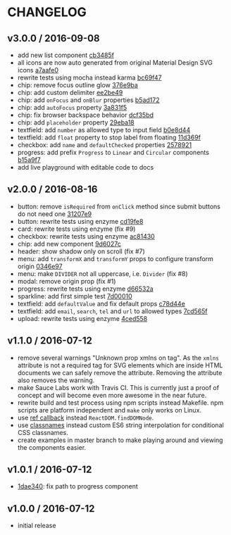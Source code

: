 
# CHANGELOG

## v3.0.0 / 2016-09-08

- add new list component [cb3485f](https://github.com/HBM/react-components/commit/cb3485f621fa6e355a7635f5fdc2906cb13367bb)
- all icons are now auto generated from original Material Design SVG icons [a7aafe0](https://github.com/HBM/react-components/commit/a7aafe0720e17493a63e99efec4c91ffaf94d031)
- rewrite tests using mocha instead karma [bc69f47](https://github.com/HBM/react-components/commit/bc69f47da39196e76c3f77319090672083793c0a)
- chip: remove focus outline glow [376e9ba](https://github.com/HBM/react-components/commit/376e9ba4683c6c915081de212ba67ff04ff50c2b)
- chip: add custom delimiter [ee2be49](https://github.com/HBM/react-components/commit/ee2be4917ff06c8478206df89d82639dada1b675)
- chip: add `onFocus` and `onBlur` properties [b5ad172](https://github.com/HBM/react-components/commit/b5ad17293b265d4b7dc5a03999fe21da4bbb7876)
- chip: add `autoFocus` property [3a831f5](https://github.com/HBM/react-components/commit/3a831f58858ec7c9d3cbc530417c7305947b7af1)
- chip: fix browser backspace behavior [dcf35bd](https://github.com/HBM/react-components/commit/dcf35bd84f0034a908b2b273857aa582d2cc6ee5)
- chip: add `placeholder` property [29eba18](https://github.com/HBM/react-components/commit/29eba18a506146ec5945598131801bb4f380761b)
- textfield: add `number` as allowed type to input field [b0e8d44](https://github.com/HBM/react-components/commit/b0e8d44b5f23efc70e478fc8ecc3b86c3b7ff409)
- textfield: add `float` property to stop label from floating [11d369f](https://github.com/HBM/react-components/commit/11d369f414c1b251e2a6b5f8876576e20edb90c7)
- checkbox: add `name` and `defaultChecked` properties [2578921](https://github.com/HBM/react-components/commit/2578921f5d2287bdf249ca6bc956176cdafc302a)
- progress: add prefix `Progress` to `Linear` and `Circular` components [b15a9f7](https://github.com/HBM/react-components/commit/b15a9f7a02e16e3aa51c2ef3cac9699fbd55f957)
- add live playground with editable code to docs

## v2.0.0 / 2016-08-16

- button: remove `isRequired` from `onClick` method since submit buttons do not need one [31207e9](https://github.com/HBM/react-components/commit/31207e999f472e5e60eecd2505981500c3efbf4a)
- button: rewrite tests using enzyme [cd19fe8](https://github.com/HBM/react-components/commit/cd19fe80cf3c1d09d3df947f8f47d0be5990f19a)
- card: rewrite tests using enzyme (fix #9)
- checkbox: rewrite tests using enzyme [ac81430](https://github.com/HBM/react-components/commit/ac81430276b45b05883ef5571b596dca1bf1d71c)
- chip: add new component [9d6027c](https://github.com/HBM/react-components/commit/9d6027cd44bfc5fad8eaa98d45f4fb258964b805)
- header: show shadow only on scroll (fix #7)
- menu: add `transformX` and `transformY` props to configure transform origin [0346e97](https://github.com/HBM/react-components/commit/0346e97b2a3b8d6b9dc32c7d2517c438ef423d24)
- menu: make `DIVIDER` not all uppercase, i.e. `Divider` (fix #8)
- modal: remove origin prop (fix #1)
- progress: rewrite tests using enzyme [d66532a](https://github.com/HBM/react-components/commit/d66532a62be75654075610dd189c48d0f7cfafb5)
- sparkline: add first simple test [7d00010](https://github.com/HBM/react-components/commit/7d000103f49ddd3be4fe5f99fcbacbf38254b3f9)
- textfield: add `defaultValue` and fix default props [c78d44e](https://github.com/HBM/react-components/commit/c78d44e66982905f1b90a87b3b8b1865d95f3f84)
- textfield: add `email`, `search`, `tel` and `url` to allowed types [7cd565f](https://github.com/HBM/react-components/commit/7cd565fc2da4203bfca557ba4d37a5f9822d45d4)
- upload: rewrite tests using enzyme [4ced558](https://github.com/HBM/react-components/commit/4ced5585d48f25098e656c7e61fa0955afc6c5ae)

## v1.1.0 / 2016-07-12

- remove several warnings "Unknown prop xmlns on tag". As the `xmlns` attribute is not a required tag for SVG elements which are inside HTML documents we can safely remove the attribute. Removing the attribute also removes the warning.
- make Sauce Labs work with Travis CI. This is currently just a proof of concept and will become even more awesome in the near future.
- rewrite build and test process using npm scripts instead Makefile. npm scripts are platform independent and `make` only works on Linux.
- use [ref callback](https://facebook.github.io/react/docs/more-about-refs.html#the-ref-callback-attribute) instead `ReactDOM.findDOMNode`.
- use [classnames](https://github.com/JedWatson/classnames) instead custom ES6 string interpolation for conditional CSS classnames.
- create examples in master branch to make playing around and viewing the components easier.

## v1.0.1 / 2016-07-12

- [1dae340](https://github.com/HBM/react-components/commit/1dae3407eb0a70be9f1cd3623979dad86a801ae0): fix path to progress component

## v1.0.0 / 2016-07-12

- initial release

